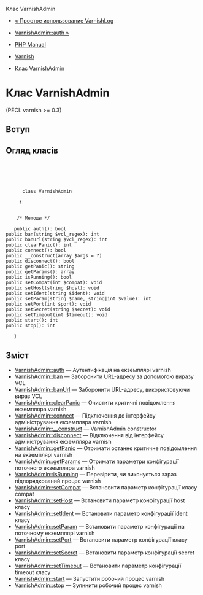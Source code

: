 Клас VarnishAdmin

-   [« Простое использование VarnishLog](varnish.example.log.html)
    
-   [VarnishAdmin::auth »](varnishadmin.auth.html)
    
-   [PHP Manual](index.html)
    
-   [Varnish](book.varnish.html)
    
-   Клас VarnishAdmin
    

# Клас VarnishAdmin

(PECL varnish >= 0.3)

## Вступ

## Огляд класів

```classsynopsis



    
     
      class VarnishAdmin
     
     {


    /* Методы */
    
   public auth(): bool
public ban(string $vcl_regex): int
public banUrl(string $vcl_regex): int
public clearPanic(): int
public connect(): bool
public __construct(array $args = ?)
public disconnect(): bool
public getPanic(): string
public getParams(): array
public isRunning(): bool
public setCompat(int $compat): void
public setHost(string $host): void
public setIdent(string $ident): void
public setParam(string $name, string|int $value): int
public setPort(int $port): void
public setSecret(string $secret): void
public setTimeout(int $timeout): void
public start(): int
public stop(): int

   }
```

## Зміст

-   [VarnishAdmin::auth](varnishadmin.auth.html) — Аутентифікація на екземплярі varnish
-   [VarnishAdmin::ban](varnishadmin.ban.html) — Заборонити URL-адресу за допомогою виразу VCL
-   [VarnishAdmin::banUrl](varnishadmin.banurl.html) — Заборонити URL-адресу, використовуючи вираз VCL
-   [VarnishAdmin::clearPanic](varnishadmin.clearpanic.html) — Очистити критичні повідомлення екземпляра varnish
-   [VarnishAdmin::connect](varnishadmin.connect.html) — Підключення до інтерфейсу адміністрування екземпляра varnish
-   [VarnishAdmin::\_\_construct](varnishadmin.construct.html) — VarnishAdmin constructor
-   [VarnishAdmin::disconnect](varnishadmin.disconnect.html) — Відключення від інтерфейсу адміністрування екземпляра varnish
-   [VarnishAdmin::getPanic](varnishadmin.getpanic.html) — Отримати останнє критичне повідомлення на екземплярі varnish
-   [VarnishAdmin::getParams](varnishadmin.getparams.html) — Отримати параметри конфігурації поточного екземпляра varnish
-   [VarnishAdmin::isRunning](varnishadmin.isrunning.html) — Перевірити, чи виконується зараз підпорядкований процес varnish
-   [VarnishAdmin::setCompat](varnishadmin.setcompat.html) — Встановити параметр конфігурації класу compat
-   [VarnishAdmin::setHost](varnishadmin.sethost.html) — Встановити параметр конфігурації host класу
-   [VarnishAdmin::setIdent](varnishadmin.setident.html) — Встановити параметр конфігурації ident класу
-   [VarnishAdmin::setParam](varnishadmin.setparam.html) — Встановити параметр конфігурації на поточному екземплярі varnish
-   [VarnishAdmin::setPort](varnishadmin.setport.html) — Встановити параметр конфігурації класу port
-   [VarnishAdmin::setSecret](varnishadmin.setsecret.html) — Встановити параметр конфігурації secret класу
-   [VarnishAdmin::setTimeout](varnishadmin.settimeout.html) — Встановити параметр конфігурації timeout класу
-   [VarnishAdmin::start](varnishadmin.start.html) — Запустити робочий процес varnish
-   [VarnishAdmin::stop](varnishadmin.stop.html) — Зупинити робочий процес varnish